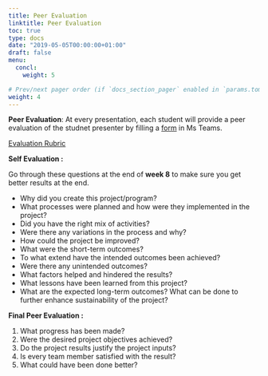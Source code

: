 ```yaml
---
title: Peer Evaluation
linktitle: Peer Evaluation
toc: true
type: docs
date: "2019-05-05T00:00:00+01:00"
draft: false
menu:
  concl:
    weight: 5

# Prev/next pager order (if `docs_section_pager` enabled in `params.toml`)
weight: 4
---
```

**Peer Evaluation**: At every presentation, each student will provide a peer evaluation of the studnet presenter by filling a [form](https://forms.office.com/Pages/ResponsePage.aspx?id=vboLF_CikEytSw6PDwxCWY8YjOkV-85Jgixhvnt1-dxUMUc0M1RPTFhVWEYzR0VKNlpXMFY5TE9LWiQlQCN0PWcu) in Ms Teams.

[Evaluation Rubric](/files/Consulting_Clinic_rubric_xls.pdf)


**Self Evaluation :**

Go through these questions at the end of **week 8** to make sure you get better results at the end.

* Why did you create this project/program?
* What processes were planned and how were they implemented in the project? 
* Did you have the right mix of activities?
* Were there any variations in the process and why?
* How could the project be improved?
* What were the short-term outcomes?
* To what extend have the intended outcomes been achieved?
* Were there any unintended outcomes?
* What factors helped and hindered the results?
* What lessons have been learned from this project?
* What are the expected long-term outcomes? What can be done to further enhance sustainability  of the project?


**Final Peer Evaluation :**

1. What progress has been made?
2. Were the desired project objectives achieved?
3. Do the project results justify the project inputs?
4. Is every team member satisfied with the result?
5. What could have been done better?
